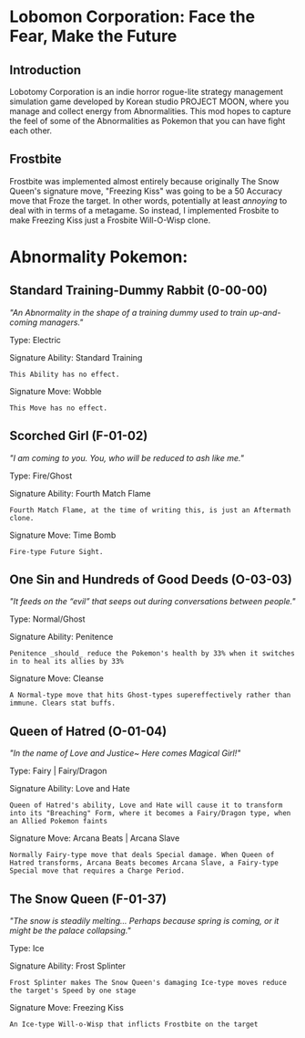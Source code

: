 Lobomon Corporation: Face the Fear, Make the Future
====================
Introduction
------------
Lobotomy Corporation is an indie horror rogue-lite strategy management simulation game developed by Korean studio PROJECT MOON, where you manage and collect energy from Abnormalities. This mod hopes to capture the feel of some of the Abnormalities as Pokemon that you can have fight each other.

Frostbite
------------
Frostbite was implemented almost entirely because originally The Snow Queen's signature move, "Freezing Kiss" was going to be a 50 Accuracy move that Froze the target. In other words, potentially at least _annoying_ to deal with in terms of a metagame. So instead, I implemented Frosbite to make Freezing Kiss just a Frosbite Will-O-Wisp clone.

Abnormality Pokemon: 
====================
Standard Training-Dummy Rabbit (0-00-00)
-----------
_"An Abnormality in the shape of a training dummy used to train up-and-coming managers."_

Type: Electric

Signature Ability: Standard Training

    This Ability has no effect.

Signature Move: Wobble

    This Move has no effect.

Scorched Girl (F-01-02)
------------
_"I am coming to you. You, who will be reduced to ash like me."_

Type: Fire/Ghost

Signature Ability: Fourth Match Flame 

    Fourth Match Flame, at the time of writing this, is just an Aftermath clone. 

Signature Move: Time Bomb

    Fire-type Future Sight.

One Sin and Hundreds of Good Deeds (O-03-03)
------------
_"It feeds on the “evil” that seeps out during conversations between people."_

Type: Normal/Ghost

Signature Ability: Penitence

    Penitence _should_ reduce the Pokemon's health by 33% when it switches in to heal its allies by 33%

Signature Move: Cleanse

    A Normal-type move that hits Ghost-types supereffectively rather than immune. Clears stat buffs.

Queen of Hatred (O-01-04)
------------
_"In the name of Love and Justice~ Here comes Magical Girl!"_

Type: Fairy | Fairy/Dragon

Signature Ability: Love and Hate

    Queen of Hatred's ability, Love and Hate will cause it to transform into its "Breaching" Form, where it becomes a Fairy/Dragon type, when an Allied Pokemon faints

Signature Move: Arcana Beats | Arcana Slave

    Normally Fairy-type move that deals Special damage. When Queen of Hatred transforms, Arcana Beats becomes Arcana Slave, a Fairy-type Special move that requires a Charge Period.

The Snow Queen (F-01-37)
------------
_"The snow is steadily melting... Perhaps because spring is coming, or it might be the palace collapsing."_

Type: Ice

Signature Ability: Frost Splinter

    Frost Splinter makes The Snow Queen's damaging Ice-type moves reduce the target's Speed by one stage
    
Signature Move: Freezing Kiss

    An Ice-type Will-o-Wisp that inflicts Frostbite on the target

    

